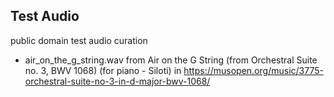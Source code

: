 ## Test Audio

public domain test audio curation

- air_on_the_g_string.wav from Air on the G String (from Orchestral Suite no. 3, BWV 1068) (for piano - Siloti) in https://musopen.org/music/3775-orchestral-suite-no-3-in-d-major-bwv-1068/

